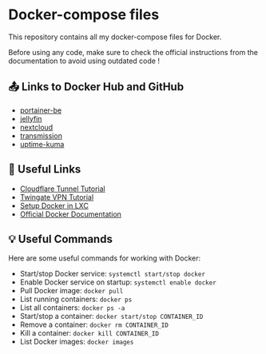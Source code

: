 # Docker-compose files

This repository contains all my docker-compose files for Docker.

Before using any code, make sure to check the official instructions from the documentation to avoid using outdated code !

## 📤 Links to Docker Hub and GitHub

- [portainer-be](https://hub.docker.com/r/portainer/portainer-ee)
- [jellyfin](https://hub.docker.com/r/jellyfin/jellyfin)
- [nextcloud](https://hub.docker.com/_/nextcloud)
- [transmission](https://hub.docker.com/r/linuxserver/transmission)
- [uptime-kuma](https://github.com/louislam/uptime-kuma)

## 🔧 Useful Links

- [Cloudflare Tunnel Tutorial](https://www.youtube.com/watch?v=ey4u7OUAF3c&t=416s)
- [Twingate VPN Tutorial](https://www.youtube.com/watch?v=IYmXPF3XUwo)
- [Setup Docker in LXC](https://du.nkel.dev/blog/2021-03-25_proxmox_docker/)
- [Official Docker Documentation](https://docs.docker.com/engine/install/debian/#install-using-the-repository)

## 💡 Useful Commands

Here are some useful commands for working with Docker:

- Start/stop Docker service: `systemctl start/stop docker`
- Enable Docker service on startup: `systemctl enable docker`
- Pull Docker image: `docker pull`
- List running containers: `docker ps`
- List all containers: `docker ps -a`
- Start/stop a container: `docker start/stop CONTAINER_ID`
- Remove a container: `docker rm CONTAINER_ID`
- Kill a container: `docker kill CONTAINER_ID`
- List Docker images: `docker images`
